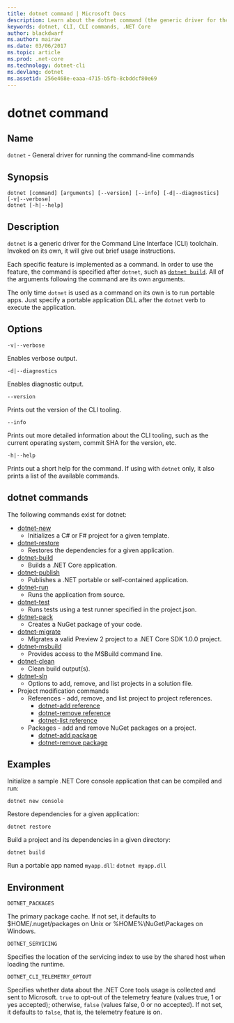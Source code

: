 ```yaml
---
title: dotnet command | Microsoft Docs
description: Learn about the dotnet command (the generic driver for the .NET Core CLI tools) and its usage.  
keywords: dotnet, CLI, CLI commands, .NET Core
author: blackdwarf
ms.author: mairaw
ms.date: 03/06/2017
ms.topic: article
ms.prod: .net-core
ms.technology: dotnet-cli
ms.devlang: dotnet
ms.assetid: 256e468e-eaaa-4715-b5fb-8cbddcf80e69
---
```

# dotnet command

## Name

`dotnet` - General driver for running the command-line commands

## Synopsis

```
dotnet [command] [arguments] [--version] [--info] [-d|--diagnostics] [-v|--verbose]
dotnet [-h|--help]
```

## Description

`dotnet` is a generic driver for the Command Line Interface (CLI) toolchain. Invoked on its own, it will give out brief usage instructions.

Each specific feature is implemented as a command. In order to use the feature, the command is specified after `dotnet`, such as [`dotnet build`](dotnet-build.md). All of the arguments following the command are its own arguments.

The only time `dotnet` is used as a command on its own is to run portable apps. Just specify a portable application DLL after the `dotnet` verb to execute the application.

## Options

`-v|--verbose`

Enables verbose output.

`-d|--diagnostics`

Enables diagnostic output.

`--version`

Prints out the version of the CLI tooling.

`--info`

Prints out more detailed information about the CLI tooling, such as the current operating system, commit SHA for the version, etc.

`-h|--help`

Prints out a short help for the command. If using with `dotnet` only, it also prints a list of the available commands.

## dotnet commands

The following commands exist for dotnet:

* [dotnet-new](dotnet-new.md)
  * Initializes a C# or F# project for a given template.
* [dotnet-restore](dotnet-restore.md)
  * Restores the dependencies for a given application.
* [dotnet-build](dotnet-build.md)
  * Builds a .NET Core application.
* [dotnet-publish](dotnet-publish.md)
  * Publishes a .NET portable or self-contained application.
* [dotnet-run](dotnet-run.md)
  * Runs the application from source.
* [dotnet-test](dotnet-test.md)
  * Runs tests using a test runner specified in the project.json.
* [dotnet-pack](dotnet-pack.md)
  * Creates a NuGet package of your code.
* [dotnet-migrate](dotnet-migrate.md)
  * Migrates a valid Preview 2 project to a .NET Core SDK 1.0.0 project.
* [dotnet-msbuild](dotnet-msbuild.md)
  * Provides access to the MSBuild command line.
* [dotnet-clean](dotnet-clean.md)
  * Clean build output(s).
* [dotnet-sln](dotnet-sln.md)
  * Options to add, remove, and list projects in a solution file.
* Project modification commands
  * References - add, remove, and list project to project references.
    * [dotnet-add reference](dotnet-add-reference.md)
    * [dotnet-remove reference](dotnet-remove-reference.md)
    * [dotnet-list reference](dotnet-list-reference.md)
  * Packages - add and remove NuGet packages on a project.
    * [dotnet-add package](dotnet-add-package.md)
    * [dotnet-remove package](dotnet-remove-package.md)

## Examples

Initialize a sample .NET Core console application that can be compiled and run:

`dotnet new console`

Restore dependencies for a given application:

`dotnet restore`

Build a project and its dependencies in a given directory:

`dotnet build`

Run a portable app named `myapp.dll`:
`dotnet myapp.dll`

## Environment

`DOTNET_PACKAGES`

The primary package cache. If not set, it defaults to $HOME/.nuget/packages on Unix or %HOME%\NuGet\Packages on Windows.

`DOTNET_SERVICING`

Specifies the location of the servicing index to use by the shared host when loading the runtime.

`DOTNET_CLI_TELEMETRY_OPTOUT`

Specifies whether data about the .NET Core tools usage is collected and sent to Microsoft. `true` to opt-out of the telemetry feature (values true, 1 or yes accepted); otherwise, `false` (values false, 0 or no accepted). If not set, it defaults to `false`, that is, the telemetry feature is on.
